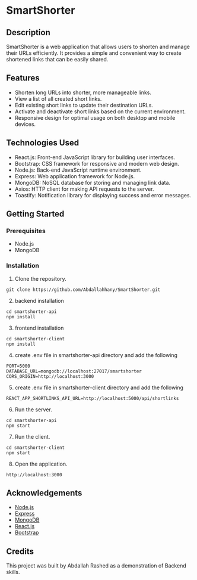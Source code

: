 # SmartShorter

## Description

SmartShorter is a web application that allows users to shorten and manage their URLs efficiently. It provides a simple
and convenient way to create shortened links that can be easily shared.

## Features

- Shorten long URLs into shorter, more manageable links.
- View a list of all created short links.
- Edit existing short links to update their destination URLs.
- Activate and deactivate short links based on the current environment.
- Responsive design for optimal usage on both desktop and mobile devices.

## Technologies Used

- React.js: Front-end JavaScript library for building user interfaces.
- Bootstrap: CSS framework for responsive and modern web design.
- Node.js: Back-end JavaScript runtime environment.
- Express: Web application framework for Node.js.
- MongoDB: NoSQL database for storing and managing link data.
- Axios: HTTP client for making API requests to the server.
- Toastify: Notification library for displaying success and error messages.

## Getting Started

### Prerequisites

- Node.js
- MongoDB

### Installation

1. Clone the repository.

```
git clone https://github.com/Abdallahhany/SmartShorter.git
```

2. backend installation

```
cd smartshorter-api
npm install
```

3. frontend installation

```
cd smartshorter-client
npm install
```

4. create .env file in smartshorter-api directory and add the following

```
PORT=5000
DATABASE_URL=mongodb://localhost:27017/smartshorter
CORS_ORIGIN=http://localhost:3000
```

5. create .env file in smartshorter-client directory and add the following

```
REACT_APP_SHORTLINKS_API_URL=http://localhost:5000/api/shortlinks
```

6. Run the server.

```
cd smartshorter-api
npm start
```

7. Run the client.

```
cd smartshorter-client
npm start
```

8. Open the application.

```
http://localhost:3000
```

## Acknowledgements

- [Node.js](https://nodejs.org/en/)
- [Express](https://expressjs.com/)
- [MongoDB](https://www.mongodb.com/)
- [React.js](https://reactjs.org/)
- [Bootstrap](https://getbootstrap.com/)

## Credits

This project was built by Abdallah Rashed as a demonstration of Backend skills.



